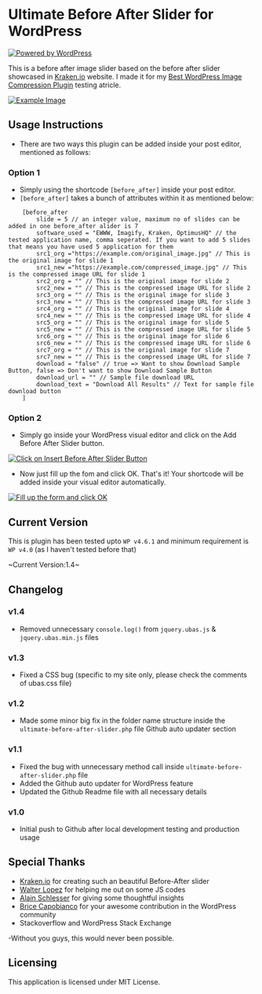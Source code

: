# Ultimate Before After Slider for WordPress
[![Powered by WordPress](https://i.imgur.com/TLxhYvJ.gif)](https://wordpress.org/)

This is a before after image slider based on the before after slider showcased in [Kraken.io](https://kraken.io/) website. I made it for my [Best WordPress Image Compression Plugin](https://www.isaumya.com/finding-out-the-best-wordpress-image-compression-plugin/) testing atricle.

[![Example Image](https://i.imgur.com/ABHvovw.jpg)](https://i.imgur.com/ABHvovw.jpg)

## Usage Instructions
* There are two ways this plugin can be added inside your post editor, mentioned as follows:

### Option 1
* Simply using the shortcode `[before_after]` inside your post editor.
* `[before_after]` takes a bunch of attributes within it as mentioned below:

```
	[before_after
		slide = 5 // an integer value, maximum no of slides can be added in one before_after alider is 7
		software_used = "EWWW, Imagify, Kraken, OptimusHQ" // the tested application name, comma seperated. If you want to add 5 slides that means you have used 5 application for them
		src1_org ="https://example.com/original_image.jpg" // This is the original image for slide 1
		src1_new ="https://example.com/compressed_image.jpg" // This is the compressed image URL for slide 1
		src2_org = "" // This is the original image for slide 2
		src2_new = "" // This is the compressed image URL for slide 2
		src3_org = "" // This is the original image for slide 3
		src3_new = "" // This is the compressed image URL for slide 3
		src4_org = "" // This is the original image for slide 4
		src4_new = "" // This is the compressed image URL for slide 4
		src5_org = "" // This is the original image for slide 5
		src5_new = "" // This is the compressed image URL for slide 5
		src6_org = "" // This is the original image for slide 6
		src6_new = "" // This is the compressed image URL for slide 6
		src7_org = "" // This is the original image for slide 7
		src7_new = "" // This is the compressed image URL for slide 7
		download = "false" // true => Want to show Download Sample Button, false => Don't want to show Download Sample Button
		download_url = "" // Sample file download URL
		download_text = "Download All Results" // Text for sample file download button
	]
```

### Option 2
* Simply go inside your WordPress visual editor and click on the Add Before After Slider button.

[![Click on Insert Before After Slider Button](https://i.imgur.com/vlNGtIB.jpg)](https://i.imgur.com/vlNGtIB.jpg)

* Now just fill up the fom and click OK. That's it! Your shortcode will be added inside your visual editor automatically.

[![Fill up the form and click OK](https://i.imgur.com/2sO0zeB.jpg)](https://i.imgur.com/2sO0zeB.jpg)

## Current Version
This is plugin has been tested upto `WP v4.6.1` and minimum requirement is `WP v4.0` (as I haven't tested before that)

~Current Version:1.4~

## Changelog
### v1.4
* Removed unnecessary `console.log()` from `jquery.ubas.js` & `jquery.ubas.min.js` files

### v1.3
* Fixed a CSS bug (specific to my site only, please check the comments of ubas.css file)

### v1.2
* Made some minor big fix in the folder name structure inside the `ultimate-before-after-slider.php` file Github auto updater section

### v1.1
* Fixed the bug with unnecessary method call inside `ultimate-before-after-slider.php` file
* Added the Github auto updater for WordPress feature
* Updated the Github Readme file with all necessary details

### v1.0
* Initial push to Github after local development testing and production usage

## Special Thanks
* [Kraken.io](https://kraken.io/) for creating such an beautiful Before-After slider
* [Walter Lopez](https://twitter.com/lopwalj) for helping me out on some JS codes
* [Alain Schlesser](https://twitter.com/schlessera) for giving some thoughtful insights
* [Brice Capobianco](https://twitter.com/BriceCapobianco) for your awesome contribution in the WordPress community
* Stackoverflow and WordPress Stack Exchange

-Without you guys, this would never been possible.

## Licensing 
This application is licensed under MIT License.